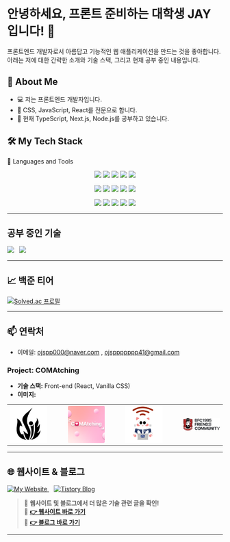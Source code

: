 

# 안녕하세요, 프론트 준비하는 대학생 JAY 입니다! 👋

프론트엔드 개발자로서 아름답고 기능적인 웹 애플리케이션을 만드는 것을 좋아합니다. 아래는 저에 대한 간략한 소개와 기술 스택, 그리고 현재 공부 중인 내용입니다.

## 🚀 About Me

- 💻 저는 프론트엔드 개발자입니다.
- 🎨 CSS, JavaScript, React를 전문으로 합니다.
- 🌱 현재 TypeScript, Next.js, Node.js를 공부하고 있습니다.

## 🛠️ My Tech Stack

🚀 Languages and Tools
<p align="center"> <img src="https://img.shields.io/badge/-HTML5-E34F26?style=flat-square&logo=html5&logoColor=white" width="100" /> <img src="https://img.shields.io/badge/-CSS3-1572B6?style=flat-square&logo=css3&logoColor=white" width="100" /> <img src="https://img.shields.io/badge/-JavaScript-F7DF1E?style=flat-square&logo=javascript&logoColor=black" width="100" /> <img src="https://img.shields.io/badge/-TypeScript-3178C6?style=flat-square&logo=typescript&logoColor=white" width="100" /> <img src="https://img.shields.io/badge/-SCSS-CC6699?style=flat-square&logo=sass&logoColor=white" width="100" /> </p> <p align="center"> <img src="https://img.shields.io/badge/-React-61DAFB?style=flat-square&logo=react&logoColor=black" width="100" /> <img src="https://img.shields.io/badge/-Vite-646CFF?style=flat-square&logo=vite&logoColor=white" width="100" /> <img src="https://img.shields.io/badge/-React%20Router-CA4245?style=flat-square&logo=reactrouter&logoColor=white" width="100" /> <img src="https://img.shields.io/badge/-Zustand-000?style=flat-square&logo=Zustand&logoColor=white" width="100" /> <img src="https://img.shields.io/badge/-Recoil-3578E5?style=flat-square&logo=recoil&logoColor=white" width="100" /> </p> <p align="center"> <img src="https://img.shields.io/badge/-React%20Query-FF4154?style=flat-square&logo=reactquery&logoColor=white" width="100" /> <img src="https://img.shields.io/badge/-Node.js-339933?style=flat-square&logo=nodedotjs&logoColor=white" width="100" /> <img src="https://img.shields.io/badge/-Firebase-FFCA28?style=flat-square&logo=firebase&logoColor=black" width="100" /> <img src="https://img.shields.io/badge/-Tailwind%20CSS-38B2AC?style=flat-square&logo=tailwind-css&logoColor=white" width="100" /> <img src="https://img.shields.io/badge/-Framer%20Motion-0055FF?style=flat-square&logo=framer&logoColor=white" width="100" /> </p>

---
## 공부 중인 기술
 <img src="https://img.shields.io/badge/-TypeScript-007ACC?style=flat-square&logo=typescript&logoColor=white" width="100" />&nbsp; &nbsp;<img src="https://img.shields.io/badge/-Next.js-000000?style=flat-square&logo=nextdotjs&logoColor=white" width="100" />&nbsp; &nbsp;

---
## 📈 백준 티어

[![Solved.ac 프로필](http://mazassumnida.wtf/api/v2/generate_badge?boj=ojspp41)](https://solved.ac/ojspp41)
 

---

## 📫 연락처

- 이메일: ojspp000@naver.com , ojsppppppp41@gmail.com

### Project: COMAtching

- **기술 스택:** Front-end (React, Vanilla CSS)
- **이미지:**  
<table>
  <tr>
    <td>
      <a href="https://github.com/ojspp41/Meeting_Room" target="_blank">
        <img src="https://github.com/ojspp41/ojspp41/blob/main/assets/meeting.svg" alt="컴퓨터 공학과 로고" width="200" />
      </a>
    </td>
    <td style="width: 20px;"></td>
    <td>
      <a href="https://github.com/COMAtching" target="_blank">
        <img src="https://github.com/ojspp41/ojspp41/blob/main/assets/comatching.png" alt="COMAtching 프로젝트 이미지" width="200" />
      </a>
    </td>
    <td style="width: 20px;"></td>
    <td>
      <a href="https://github.com/ojspp41/Catspot_front" target="_blank">
        <img src="https://github.com/ojspp41/ojspp41/blob/main/assets/catspotlogo.jpg" alt="CatSpot 로고 이미지" width="200" />
      </a>
    </td>
    <td style="width: 20px;"></td>
    <td>
      <a href="https://github.com/COMAtching/COMATCHING_FC_FE" target="_blank">
        <img src="https://github.com/ojspp41/ojspp41/blob/main/assets/Logo BFC.png" alt="BFC 프로젝트 로고 이미지" width="200" />
      </a>
    </td>
  </tr>
</table>




---

## 🌐 웹사이트 & 블로그  

<p align="left">
  <a href="https://portfolio-nextjs-puce-pi.vercel.app/" target="_blank">
    <img src="https://img.shields.io/badge/My_Website-000000?style=for-the-badge&logo=react&logoColor=white" alt="My Website">
  </a>
  &nbsp;&nbsp;
  <a href="https://ojspp41.tistory.com/" target="_blank">
    <img src="https://img.shields.io/badge/Tistory-000000?style=for-the-badge&logo=Tistory&logoColor=white" alt="Tistory Blog">
  </a>
</p>

> 📌 **웹사이트 및 블로그에서 더 많은 기술 관련 글을 확인!**  
🔗 **[👉 웹사이트 바로 가기](https://portfolio-nextjs-puce-pi.vercel.app/)**  
🔗 **[👉 블로그 바로 가기](https://ojspp41.tistory.com/)**  

---

